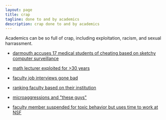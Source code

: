 ```yaml
---
layout: page
title: crap
tagline: done to and by academics
description: crap done to and by academics
---
```


Academics can be so full of crap, including exploitation, racism, and
sexual harrassment.

- [darmouth accuses 17 medical students of cheating based on sketchy
  computer surveillance](https://www.nytimes.com/2021/05/09/technology/dartmouth-geisel-medical-cheating.html)

- [math lecturer exploited for >30 years](http://kbroman.org/blog/2021/05/06/wtf-uw-1/)

- [faculty job interviews gone bad](https://www.insidehighered.com/blogs/globalhighered/faculty-job-interviews-gone-bad)

- [ranking faculty based on their institution](http://kbroman.org/blog/2012/09/08/how-to-evaluate-faculty/)

- [microaggressions and "these guys"](http://www.amelia.mn/blog/conferences/2017/12/19/On-Microaggressions.html)

- [faculty member suspended for toxic behavior but uses time to work at NSF](https://madison.com/wsj/news/local/education/university/uw-madison-failed-to-inform-federal-agency-of-abusive-professors-conduct-unpaid-leave/article_da46b852-8aeb-50c3-9673-c2ac6da3818f.html)
